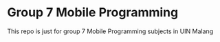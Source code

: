 # Group 7 Mobile Programming
This repo is just for group 7 Mobile Programming subjects in UIN Malang